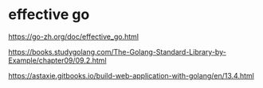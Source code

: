 # effective go
https://go-zh.org/doc/effective_go.html

https://books.studygolang.com/The-Golang-Standard-Library-by-Example/chapter09/09.2.html

https://astaxie.gitbooks.io/build-web-application-with-golang/en/13.4.html
